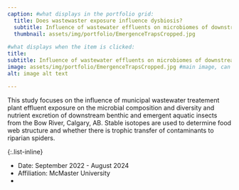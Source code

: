 ```yaml
---
caption: #what displays in the portfolio grid:
  title: Does wastewaster exposure influence dysbiosis?
  subtitle: Influence of wastewater effluents on microbiomes of downstream macroinvertebrates and riparian spiders from the Bow River, Calgary, AB
  thumbnail: assets/img/portfolio/EmergenceTrapsCropped.jpg
  
#what displays when the item is clicked:
title: 
subtitle: Influence of wastewater effluents on microbiomes of downstream macroinvertebrates and riparian spiders from the Bow River, Calgary, AB
image: assets/img/portfolio/EmergenceTrapsCropped.jpg #main image, can be a link or a file in assets/img/portfolio
alt: image alt text

---
```

This study focuses on the influence of municipal wastewater treatement plant effluent exposure on the microbial composition and diversity and nutrient excretion of downstream benthic and emergent aquatic insects from the Bow River, Calgary, AB. Stable isotopes are used to determine food web structure and whether there is trophic transfer of contaminants to riparian spiders.



{:.list-inline} 
- Date: September 2022 - August 2024
-  Affiliation: McMaster University
- 

